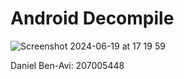 # Android Decompile 

![Screenshot 2024-06-19 at 17 19 59](https://github.com/DanielBenAvi/AndroidDecompile/assets/94143762/a436df81-a10f-4c14-ab32-b1a08b2d5e44)


Daniel Ben-Avi: 207005448
